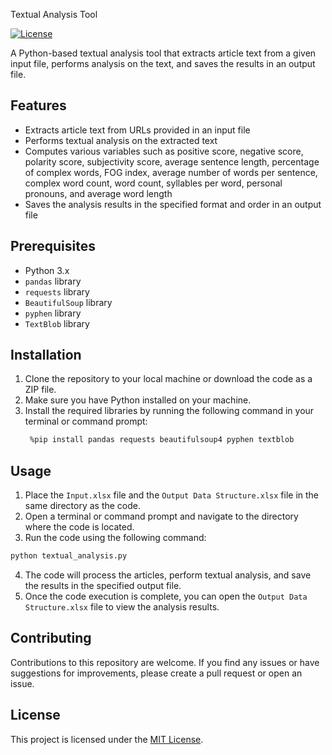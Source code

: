 Textual Analysis Tool

[![License](https://img.shields.io/badge/License-MIT-blue.svg)](https://opensource.org/licenses/MIT)

A Python-based textual analysis tool that extracts article text from a given input file, performs analysis on the text, and saves the results in an output file.

## Features

- Extracts article text from URLs provided in an input file
- Performs textual analysis on the extracted text
- Computes various variables such as positive score, negative score, polarity score, subjectivity score, average sentence length, percentage of complex words, FOG index, average number of words per sentence, complex word count, word count, syllables per word, personal pronouns, and average word length
- Saves the analysis results in the specified format and order in an output file

## Prerequisites

- Python 3.x
- `pandas` library
- `requests` library
- `BeautifulSoup` library
- `pyphen` library
- `TextBlob` library

## Installation

1. Clone the repository to your local machine or download the code as a ZIP file.
2. Make sure you have Python installed on your machine.
3. Install the required libraries by running the following command in your terminal or command prompt:
   ```bash
    %pip install pandas requests beautifulsoup4 pyphen textblob

## Usage

1. Place the `Input.xlsx` file and the `Output Data Structure.xlsx` file in the same directory as the code.
2. Open a terminal or command prompt and navigate to the directory where the code is located.
3. Run the code using the following command:
```bash
python textual_analysis.py
```
4. The code will process the articles, perform textual analysis, and save the results in the specified output file.
5. Once the code execution is complete, you can open the `Output Data Structure.xlsx` file to view the analysis results.

## Contributing

Contributions to this repository are welcome. If you find any issues or have suggestions for improvements, please create a pull request or open an issue.

## License

This project is licensed under the [MIT License](LICENSE).

